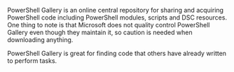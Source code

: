 PowerShell Gallery is an online central repository for sharing and acquiring PowerShell code including PowerShell modules, scripts and DSC resources. One thing to note is that Microsoft does not quality control PowerShell Gallery even though they maintain it, so caution is needed when downloading anything.

PowerShell Gallery is great for finding code that others have already written to perform tasks.

